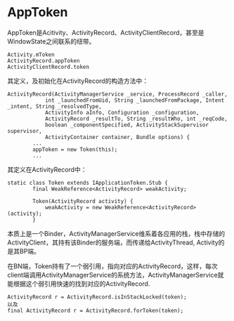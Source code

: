 AppToken
====


AppToken是Acitivity、ActivityRecord、ActivityClientRecord，甚至是WindowState之间联系的纽带。

```
Activity.mToken
ActivityRecord.appToken
ActivityClientRecord.token
```

其定义，及初始化在ActivityRecord的构造方法中：

```
ActivityRecord(ActivityManagerService _service, ProcessRecord _caller,
            int _launchedFromUid, String _launchedFromPackage, Intent _intent, String _resolvedType,
            ActivityInfo aInfo, Configuration _configuration,
            ActivityRecord _resultTo, String _resultWho, int _reqCode,
            boolean _componentSpecified, ActivityStackSupervisor supervisor,
            ActivityContainer container, Bundle options) {
		...
        appToken = new Token(this);
        ...
```

其定义在ActivityRecord中：

```
static class Token extends IApplicationToken.Stub {
        final WeakReference<ActivityRecord> weakActivity;

        Token(ActivityRecord activity) {
            weakActivity = new WeakReference<ActivityRecord>(activity);
        }
```

本质上是一个Binder，ActivityManagerService维系着各应用的栈，栈中存储的ActivityClient，其持有该Binder的服务端，而传递给ActivityThread, Activity的是其BP端。

在BN端，Token持有了一个弱引用，指向对应的ActivityRecord，这样，每次client端调用ActivityManagerService的系统方法，ActivityManagerService就能根据这个弱引用快速的找到对应的ActivityRecord.

```
ActivityRecord r = ActivityRecord.isInStackLocked(token);
以及
final ActivityRecord r = ActivityRecord.forToken(token);
```


